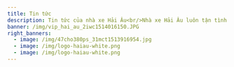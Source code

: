 ```yaml
---
title: Tin tức
description: Tin tức của nhà xe Hải Âu<br/>Nhà xe Hải Âu luôn tận tình với khách hàng.
banner: /img/vip_hai_au_2iwc1514016150.JPG
right_banners:
  - image: /img/47cho380ps_31mct1513916954.jpg
  - image: /img/logo-haiau-white.png
  - image: /img/logo-haiau-white.png
---
```


